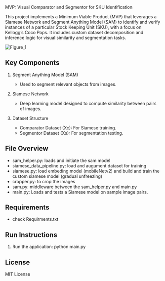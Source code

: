 
MVP: Visual Comparator and Segmentor for SKU Identification

This project implements a Minimum Viable Product (MVP) that leverages a Siamese Network and Segment Anything Model (SAM)
to identify and verify instances of a particular Stock Keeping Unit (SKU), with a focus on Kellogg’s Coco Pops.
It includes custom dataset decomposition and inference logic for visual similarity and segmentation tasks.

![Figure_1](https://github.com/user-attachments/assets/d52ea21e-171e-480f-b826-95313b32ccf2)


Key Components
--------------

1. Segment Anything Model (SAM)
   - Used to segment relevant objects from images.

2. Siamese Network
   - Deep learning model designed to compute similarity between pairs of images.

3. Dataset Structure
   - Comparator Dataset (Xc): For Siamese training.
   - Segmentor Dataset (Xs): For segmentation testing.

File Overview
-------------
- sam_helper.py: loads and initiate the sam model 
- siamese_data_pipeline.py: load and augument dataset for training
- siamese.py: load embeding model (mobileNetv2) and build and train the custom siamese model (gradual unfreezing) 
- cropper.py: to crop the images
- sam.py: middleware between the sam_helper.py and main.py
- main.py: Loads and tests a Siamese model on sample image pairs.

Requirements
------------
- check Requirments.txt

Run Instructions
----------------
1. Run the application:
   python main.py

License
-------
MIT License
